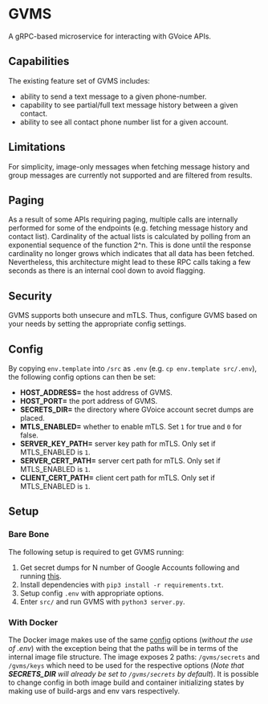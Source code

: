 # GVMS

A gRPC-based microservice for interacting with GVoice APIs.

## Capabilities

The existing feature set of GVMS includes:

- ability to send a text message to a given phone-number.
- capability to see partial/full text message history between a given contact.
- ability to see all contact phone number list for a given account.

## Limitations

For simplicity, image-only messages when fetching message history and group messages
are currently not supported and are filtered from results.

## Paging

As a result of some APIs requiring paging, multiple calls are internally performed
for some of the endpoints (e.g. fetching message history and contact list). Cardinality
of the actual lists is calculated by polling from an exponential sequence of the
function 2^n. This is done until the response cardinality no longer grows which indicates
that all data has been fetched. Nevertheless, this architecture might lead to these RPC
calls taking a few seconds as there is an internal cool down to avoid flagging.

## Security

GVMS supports both unsecure and mTLS. Thus, configure GVMS based on your needs by setting
the appropriate config settings.

## Config

By copying `env.template` into `/src` as `.env` (e.g. `cp env.template src/.env`),
the following config options can then be set:

- **HOST_ADDRESS=** the host address of GVMS.
- **HOST_PORT=** the port address of GVMS.
- **SECRETS_DIR=** the directory where GVoice account secret dumps are placed.
- **MTLS_ENABLED=** whether to enable mTLS. Set `1` for true and `0` for false.
- **SERVER_KEY_PATH=** server key path for mTLS. Only set if MTLS_ENABLED is `1`.
- **SERVER_CERT_PATH=** server cert path for mTLS. Only set if MTLS_ENABLED is `1`.
- **CLIENT_CERT_PATH=** client cert path for mTLS. Only set if MTLS_ENABLED is `1`.

## Setup

### Bare Bone

The following setup is required to get GVMS running:

1. Get secret dumps for N number of Google Accounts following and running
   [this](https://github.com/kingcobra2468/gvoice-secret-dump).
2. Install dependencies with `pip3 install -r requirements.txt`.
3. Setup config `.env` with appropriate options.
4. Enter `src/` and run GVMS with `python3 server.py`.

### With Docker

The Docker image makes use of the same [config](#config) options (*without the use of .env*) with the
exception being that the paths will be in terms of the internal image file structure. The image exposes
2 paths: `/gvms/secrets` and `/gvms/keys` which need to be used for the respective options (*Note
that **SECRETS_DIR** will already be set to `/gvms/secrets` by default*). It is possible to change
config in both image build and container initializing states by making use of build-args and env vars
respectively.
